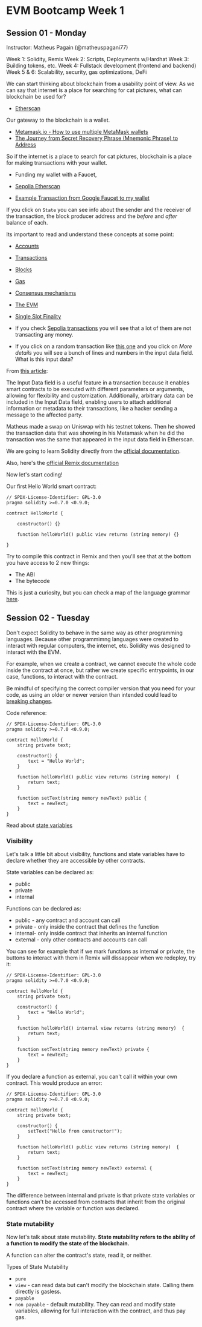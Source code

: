 # EVM Bootcamp Week 1

## Session 01 - Monday

Instructor: Matheus Pagain (@matheuspagani77)

Week 1: Solidity, Remix
Week 2: Scripts, Deployments w/Hardhat
Week 3: Building tokens, etc.
Week 4: Fullstack development (frontend and backend)
Week 5 & 6: Scalability, security, gas optimizations, DeFi

We can start thinking about blockchain from a usability point of view. As we can say that internet is a place for searching for cat pictures, what can blockchain be used for?

- [Etherscan](https://etherscan.io/)

Our gateway to the blockchain is a wallet.

- [Metamask.io - How to use multiple MetaMask wallets](https://support.metamask.io/managing-my-wallet/using-metamask/how-to-use-multiple-metamask-wallets/)
- [The Journey from Secret Recovery Phrase (Mnemonic Phrase) to Address](https://medium.com/mycrypto/the-journey-from-mnemonic-phrase-to-address-6c5e86e11e14)

So if the internet is a place to search for cat pictures, blockchain is a place for making transactions with your wallet.

- Funding my wallet with a Faucet,

- [Sepolia Etherscan](https://sepolia.etherscan.io/)

- [Example Transaction from Google Faucet to my wallet](https://sepolia.etherscan.io/tx/0x6102ee028a9c4f565bf20b3f59c93825d28b2a563471ab1d7196d8323ee281ad)

If you click on `State` you can see info about the sender and the receiver of the transaction, the block producer address and the _before_ and _after_ balance of each.

Its important to read and understand these concepts at some point:

- [Accounts](https://ethereum.org/en/developers/docs/accounts/)
- [Transactions](https://ethereum.org/en/developers/docs/transactions/)
- [Blocks](https://ethereum.org/en/developers/docs/blocks/)
- [Gas](https://ethereum.org/en/developers/docs/gas/)
- [Consensus mechanisms](https://ethereum.org/en/developers/docs/consensus-mechanisms/)
- [The EVM](https://ethereum.org/en/developers/docs/evm/)
- [Single Slot Finality](https://ethereum.org/en/roadmap/single-slot-finality)

- If you check [Sepolia transactions](https://sepolia.etherscan.io/txs) you will see that a lot of them are not transacting any money.

- If you click on a random transaction like [this one](https://sepolia.etherscan.io/tx/0x14d53b5a0f374ad64d44a773434cb5cc84e4e0db2dd5b671fbfd57d70e36fd2c) and you click on _More details_ you will see a bunch of lines and numbers in the input data field. What is this input data?

From [this article](https://info.etherscan.com/understanding-transaction-input-data/):

The Input Data field is a useful feature in a transaction because it enables smart contracts to be executed with different parameters or arguments, allowing for flexibility and customization. Additionally, arbitrary data can be included in the Input Data field, enabling users to attach additional information or metadata to their transactions, like a hacker sending a message to the affected party.

Matheus made a swap on Uniswap with his testnet tokens. Then he showed the transaction data that was showing in his Metamask when he did the transaction was the same that appeared in the input data field in Etherscan.

We are going to learn Solidity directly from the [official documentation](https://docs.soliditylang.org/en/v0.8.28/).

Also, here's the [official Remix documentation](https://remix-ide.readthedocs.io/en/latest/)

Now let's start coding!

Our first Hello World smart contract:

```solidity
// SPDX-License-Identifier: GPL-3.0
pragma solidity >=0.7.0 <0.9.0;

contract HelloWorld {

    constructor() {}

    function helloWorld() public view returns (string memory) {}

}
```

Try to compile this contract in Remix and then you'll see that at the bottom you have access to 2 new things:

- The ABI
- The bytecode

This is just a curiosity, but you can check a map of the language grammar [here](https://docs.soliditylang.org/en/v0.8.28/layout-of-source-files.html).

## Session 02 - Tuesday

Don't expect Solidity to behave in the same way as other programming languages. Because other programmimng languages were created to interact with regular computers, the internet, etc. Solidity was designed to interact with the EVM.

For example, when we create a contract, we cannot execute the whole code inside the contract at once, but rather we create specific entrypoints, in our case, functions, to interact with the contract.

Be mindful of specifying the correct compiler version that you need for your code, as using an older or newer version than intended could lead to [breaking changes](https://docs.soliditylang.org/en/latest/080-breaking-changes.html).

Code reference:

```solidity
// SPDX-License-Identifier: GPL-3.0
pragma solidity >=0.7.0 <0.9.0;

contract HelloWorld {
    string private text;

    constructor() {
        text = "Hello World";
    }

    function helloWorld() public view returns (string memory)  {
        return text;
    }

    function setText(string memory newText) public {
        text = newText;
    }
}
```

Read about [state variables](https://docs.soliditylang.org/en/latest/structure-of-a-contract.html#state-variables)

### Visibility

Let's talk a little bit about visibility, functions and state variables have to declare whether they are accessible by other contracts.

State variables can be declared as:

- public
- private
- internal

Functions can be declared as:

- public - any contract and account can call
- private - only inside the contract that defines the function
- internal- only inside contract that inherits an internal function
- external - only other contracts and accounts can call

You can see for example that if we mark functions as internal or private, the buttons to interact with them in Remix will dissappear when we redeploy, try it:

```solidity
// SPDX-License-Identifier: GPL-3.0
pragma solidity >=0.7.0 <0.9.0;

contract HelloWorld {
    string private text;

    constructor() {
        text = "Hello World";
    }

    function helloWorld() internal view returns (string memory)  {
        return text;
    }

    function setText(string memory newText) private {
        text = newText;
    }
}
```

If you declare a function as external, you can't call it within your own contract. This would produce an error:

```solidity
// SPDX-License-Identifier: GPL-3.0
pragma solidity >=0.7.0 <0.9.0;

contract HelloWorld {
    string private text;

    constructor() {
        setText("Hello from constructor!");
    }

    function helloWorld() public view returns (string memory)  {
        return text;
    }

    function setText(string memory newText) external {
        text = newText;
    }
}
```

The difference between internal and private is that private state variables or functions can't be accessed from contracts that inherit from the original contract where the variable or function was declared.

### State mutability

Now let's talk about state mutability. **State mutability refers to the ability of a function to modify the state of the blockchain.**

A function can alter the contract's state, read it, or neither.

Types of State Mutability

- `pure`
- `view` - can read data but can't modify the blockchain state. Calling them directly is gasless.
- `payable`
- `non payable` - default mutability. They can read and modify state variables, allowing for full interaction with the contract, and thus pay gas.
